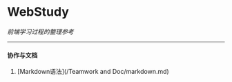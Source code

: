 # WebStudy  
*前端学习过程的整理参考*

----------

####  协作与文档

1.  [Markdown语法](/Teamwork and Doc/markdown.md)
